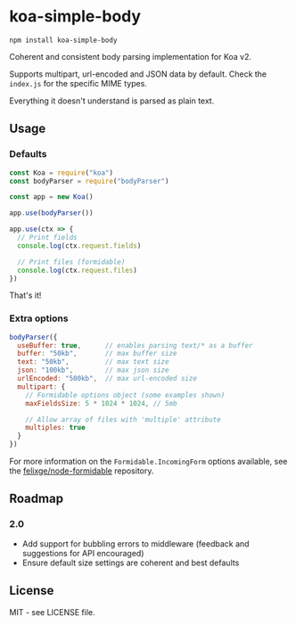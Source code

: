 # koa-simple-body

```
npm install koa-simple-body
```

Coherent and consistent body parsing implementation for Koa v2.

Supports multipart, url-encoded and JSON data by default. Check the `index.js` for the specific MIME types.

Everything it doesn't understand is parsed as plain text.

## Usage

### Defaults

```javascript
const Koa = require("koa")
const bodyParser = require("bodyParser")

const app = new Koa()

app.use(bodyParser())

app.use(ctx => {
  // Print fields
  console.log(ctx.request.fields)

  // Print files (formidable)
  console.log(ctx.request.files)
})
```

That's it!

### Extra options

```javascript
bodyParser({
  useBuffer: true,      // enables parsing text/* as a buffer
  buffer: "50kb",       // max buffer size
  text: "50kb",         // max text size
  json: "100kb",        // max json size
  urlEncoded: "500kb",  // max url-encoded size
  multipart: {
    // Formidable options object (some examples shown)
    maxFieldsSize: 5 * 1024 * 1024, // 5mb

    // Allow array of files with 'multiple' attribute
    multiples: true
  }    
})
```

For more information on the `Formidable.IncomingForm` options available, see the
[felixge/node-formidable](https://github.com/felixge/node-formidable) repository.

## Roadmap

### 2.0

- Add support for bubbling errors to middleware (feedback and suggestions for API encouraged)
- Ensure default size settings are coherent and best defaults

## License

MIT - see LICENSE file.
